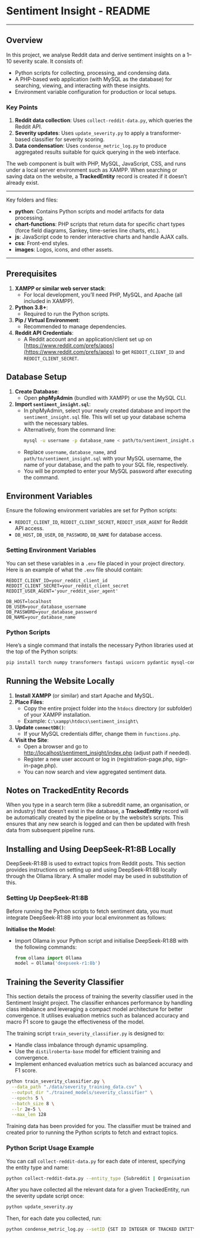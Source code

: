 # Sentiment Insight - README


---

## Overview
In this project, we analyse Reddit data and derive sentiment insights on a 1–10 severity scale. It consists of:
- Python scripts for collecting, processing, and condensing data.
- A PHP-based web application (with MySQL as the database) for searching, viewing, and interacting with these insights.
- Environment variable configuration for production or local setups.

### Key Points
1. **Reddit data collection**: Uses `collect-reddit-data.py`, which queries the Reddit API.
2. **Severity updates**: Uses `update_severity.py` to apply a transformer-based classifier for severity scoring.
3. **Data condensation**: Uses `condense_metric_log.py` to produce aggregated results suitable for quick querying in the web interface.

The web component is built with PHP, MySQL, JavaScript, CSS, and runs under a local server environment such as XAMPP. When searching or saving data on the website, a **TrackedEntity** record is created if it doesn’t already exist.

---


Key folders and files:
- **python**: Contains Python scripts and model artifacts for data processing.
- **chart-functions**: PHP scripts that return data for specific chart types (force field diagrams, Sankey, time-series line charts, etc.).
- **js**: JavaScript code to render interactive charts and handle AJAX calls.
- **css**: Front-end styles.
- **images**: Logos, icons, and other assets.

---

## Prerequisites
1. **XAMPP or similar web server stack**:
   - For local development, you’ll need PHP, MySQL, and Apache (all included in XAMPP).
2. **Python 3.8+**:
   - Required to run the Python scripts.
3. **Pip / Virtual Environment**:
   - Recommended to manage dependencies. 
4. **Reddit API Credentials**:
   - A Reddit account and an application/client set up on [https://www.reddit.com/prefs/apps](https://www.reddit.com/prefs/apps) to get `REDDIT_CLIENT_ID` and `REDDIT_CLIENT_SECRET`.
  
## Database Setup
1. **Create Database**:
   - Open **phpMyAdmin** (bundled with XAMPP) or use the MySQL CLI.
2. **Import `sentiment_insight.sql`**:
   - In phpMyAdmin, select your newly created database and import the `sentiment_insight.sql` file. This will set up your database schema with the necessary tables.
   - Alternatively, from the command line:
     ```bash
     mysql -u username -p database_name < path/to/sentiment_insight.sql
     ```
   - Replace `username`, `database_name`, and `path/to/sentiment_insight.sql` with your MySQL username, the name of your database, and the path to your SQL file, respectively.
   - You will be prompted to enter your MySQL password after executing the command.


## Environment Variables
Ensure the following environment variables are set for Python scripts:
- `REDDIT_CLIENT_ID`, `REDDIT_CLIENT_SECRET`, `REDDIT_USER_AGENT` for Reddit API access.
- `DB_HOST`, `DB_USER`, `DB_PASSWORD`, `DB_NAME` for database access.

### Setting Environment Variables
You can set these variables in a `.env` file placed in your project directory. Here is an example of what the `.env` file should contain:

```plaintext
REDDIT_CLIENT_ID=your_reddit_client_id
REDDIT_CLIENT_SECRET=your_reddit_client_secret
REDDIT_USER_AGENT='your_reddit_user_agent'

DB_HOST=localhost
DB_USER=your_database_username
DB_PASSWORD=your_database_password
DB_NAME=your_database_name
```

### Python Scripts
Here’s a single command that installs the necessary Python libraries used at the top of the Python scripts:

```bash
pip install torch numpy transformers fastapi uvicorn pydantic mysql-connector-python sentence-transformers scikit-learn python-dotenv pandas datasets argparse logging ollama
```
## Running the Website Locally
1. **Install XAMPP** (or similar) and start Apache and MySQL.
2. **Place Files**:
   - Copy the entire project folder into the `htdocs` directory (or subfolder) of your XAMPP installation.
   - Example: `C:\xampp\htdocs\sentiment_insight\`
3. **Update `connectDB()`**:
   - If your MySQL credentials differ, change them in `functions.php`.
4. **Visit the Site**:
   - Open a browser and go to [http://localhost/sentiment_insight/index.php](http://localhost/sentiment_insight/index.php) (adjust path if needed).
   - Register a new user account or log in (registration-page.php, sign-in-page.php).
   - You can now search and view aggregated sentiment data.

## Notes on TrackedEntity Records
When you type in a search term (like a subreddit name, an organisation, or an industry) that doesn’t exist in the database, a **TrackedEntity** record will be automatically created by the pipeline or by the website’s scripts. This ensures that any new search is logged and can then be updated with fresh data from subsequent pipeline runs.

## Installing and Using DeepSeek-R1:8B Locally

DeepSeek-R1:8B is used to extract topics from Reddit posts. This section provides instructions on setting up and using DeepSeek-R1:8B locally through the Ollama library. A smaller model may be used in substitution of this.

### Setting Up DeepSeek-R1:8B
Before running the Python scripts to fetch sentiment data, you must integrate DeepSeek-R1:8B into your local environment as follows:

**Initialise the Model**:
   - Import Ollama in your Python script and initialise DeepSeek-R1:8B with the following commands:
     ```python
     from ollama import Ollama
     model = Ollama('deepseek-r1:8b')
      ```

## Training the Severity Classifier

This section details the process of training the severity classifier used in the Sentiment Insight project. The classifier enhances performance by handling class imbalance and leveraging a compact model architecture for better convergence. It utilises evaluation metrics such as balanced accuracy and macro F1 score to gauge the effectiveness of the model.

The training script `train_severity_classifier.py` is designed to:
- Handle class imbalance through dynamic upsampling.
- Use the `distilroberta-base` model for efficient training and convergence.
- Implement enhanced evaluation metrics such as balanced accuracy and F1 score.

```bash
python train_severity_classifier.py \
  --data_path "./data/severity_training_data.csv" \
  --output_dir "./trained_models/severity_classifier" \
  --epochs 5 \
  --batch_size 8 \
  --lr 2e-5 \
  --max_len 128
```

Training data has been provided for you. The classifier must be trained and created prior to running the Python scripts to fetch and extract topics.

### Python Script Usage Example
You can call `collect-reddit-data.py` for each date of interest, specifying the entity type and name:
```bash
python collect-reddit-data.py --entity_type {Subreddit | Organisation | Industry} --entity_name "ENTER ENTITY NAME" --date YYYY-MM-DD --limit 500
```
After you have collected all the relevant data for a given TrackedEntity, run the severity update script once:
```bash
python update_severity.py
```
Then, for each date you collected, run:
```bash
python condense_metric_log.py --setID {SET ID INTEGER OF TRACKED ENTITY. Check the TrackedEntity table for it.} --date YYYY-MM-DD
```

